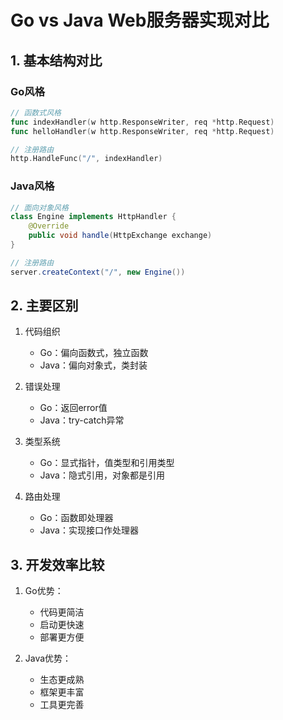# Go vs Java Web服务器实现对比

## 1. 基本结构对比
### Go风格
```go
// 函数式风格
func indexHandler(w http.ResponseWriter, req *http.Request)
func helloHandler(w http.ResponseWriter, req *http.Request)

// 注册路由
http.HandleFunc("/", indexHandler)
```

### Java风格
```java
// 面向对象风格
class Engine implements HttpHandler {
    @Override
    public void handle(HttpExchange exchange)
}

// 注册路由
server.createContext("/", new Engine())
```

## 2. 主要区别
1. 代码组织
   - Go：偏向函数式，独立函数
   - Java：偏向对象式，类封装

2. 错误处理
   - Go：返回error值
   - Java：try-catch异常

3. 类型系统
   - Go：显式指针，值类型和引用类型
   - Java：隐式引用，对象都是引用

4. 路由处理
   - Go：函数即处理器
   - Java：实现接口作处理器

## 3. 开发效率比较
1. Go优势：
   - 代码更简洁
   - 启动更快速
   - 部署更方便

2. Java优势：
   - 生态更成熟
   - 框架更丰富
   - 工具更完善